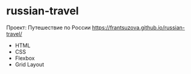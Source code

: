 # russian-travel
Проект: Путешествие по России
https://frantsuzova.github.io/russian-travel/

* HTML
* CSS
* Flexbox
* Grid Layout
